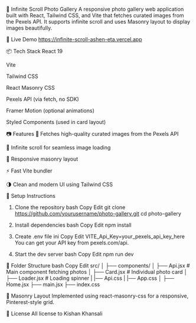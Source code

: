 📸 Infinite Scroll Photo Gallery
A responsive photo gallery web application built with React, Tailwind CSS, and Vite that fetches curated images from the Pexels API. It supports infinite scroll and uses Masonry layout to display images beautifully.

🚀 Live Demo
https://infinite-scroll-ashen-eta.vercel.app

📦 Tech Stack
React 19

Vite

Tailwind CSS

React Masonry CSS

Pexels API (via fetch, no SDK)

Framer Motion (optional animations)

Styled Components (used in card layout)

📷 Features
📸 Fetches high-quality curated images from the Pexels API

🔁 Infinite scroll for seamless image loading

🧱 Responsive masonry layout

⚡ Fast Vite bundler

🌗 Clean and modern UI using Tailwind CSS

🔑 Setup Instructions
1. Clone the repository
bash
Copy
Edit
git clone https://github.com/yourusername/photo-gallery.git
cd photo-gallery
2. Install dependencies
bash
Copy
Edit
npm install
3. Create .env file
ini
Copy
Edit
VITE_Api_Key=your_pexels_api_key_here
You can get your API key from pexels.com/api.

4. Start the dev server
bash
Copy
Edit
npm run dev

📁 Folder Structure
bash
Copy
Edit
src/
│
├── components/
│   ├── Api.jsx          # Main component fetching photos
│   ├── Card.jsx         # Individual photo card
│   ├── Loader.jsx       # Loading spinner
|   |── Api.css
|   |── App.css
│
├── Home.jsx
├── main.jsx
├── index.css

🧱 Masonry Layout
Implemented using react-masonry-css for a responsive, Pinterest-style grid.

📜 License
All license to Kishan Khansali

